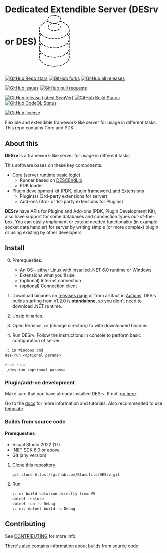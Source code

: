 # Dedicated Extendible Server (DESrv or DES) <img src="./DESrvLogo.svg" align="center" width="100">

[![GitHub Repo stars](https://img.shields.io/github/stars/Blusutils/DESrv?label=Stars&style=flat-square)](https://github.com/Blusutils/DESrv/stargazers)
[![GitHub forks](https://img.shields.io/github/forks/Blusutils/DESrv?label=Forks&style=flat-square)](https://github.com/Blusutils/DESrv/network/members)
[![GitHub all releases](https://img.shields.io/github/downloads/Blusutils/DESrv/total?label=Downloads&style=flat-square)](https://github.com/Blusutils/DESrv/releases)

[![GitHub issues](https://img.shields.io/github/issues/Blusutils/DESrv?label=Issues&style=flat-square)](https://github.com/Blusutils/DESrv/issues)
[![GitHub pull requests](https://img.shields.io/github/issues-pr/Blusutils/DESrv?label=PRs&style=flat-square)](https://github.com/Blusutils/DESrv/pulls)

[![GitHub release (latest SemVer)](https://img.shields.io/github/v/release/Blusutils/DESrv?label=Latest%20release&style=flat-square)](https://github.com/Blusutils/DESrv/releases/latest)
[![GitHub Build Status](https://img.shields.io/github/workflow/status/Blusutils/DESrv/.NET%20build?label=Build&style=flat-square)](https://github.com/Blusutils/DESrv/actions/workflows/dotnet.yml)
[![GitHub CodeQL Status](https://img.shields.io/github/workflow/status/Blusutils/DESrv/CodeQL?label=CodeQL&style=flat-square)](https://github.com/Blusutils/DESrv/actions/workflows/codeql.yml)

[![GitHub license](https://img.shields.io/github/license/Blusutils/DESrv?label=License&style=flat-square)](https://github.com/Blusutils/DESrv/blob/master/LICENSE.txt)

Flexible and extendible framework-like server for usage in different tasks. This repo contains Core and PDK.

## About this

**DESrv** is a framework-like server for usage in different tasks.

This software bases on these key components:

* Core (server runtime basic logic)
  * Runner based on [DESCEndLib](https://github.com/Blusutils/DESCEndLib)
  * PDK loader
* Plugin development kit (PDK, plugin framework) and Extensions
  * Plugin(s) (3rd-party extensions for server)
  * Add-ons (3rd- or 1st-party extensions for Plugins)

**DESrv** have APIs for Plugins and Add-ons (PDK, Plugin Development Kit), also have support for some databases and connection types out-of-the-box.
You can easily implement or extend needed functionality (in example socket data handler) for server by writing simple (or more complex) plugin or using existing by other developers.

<h2 id="des-for-standard" id="des-for-standard">Install</h2>

0. Prerequesties:
    * An OS - either Linux with installed .NET 6.0 runtime or Windows
    * Extensions what you'll use
    * (optional) Internet connection
    * (optional) Connection client

1. Download binaries on [releases page](https://github.com/Blusutils/DESrv/releases/latest) or from artifact in [Actions](https://github.com/Blusutils/DESrv/actions/workflows/dotnet.yml). DESrv builds starting from v1.2.0 is **standalone**, so you didn't need to download .NET runtime.

2. Unzip binaries.

3. Open terminal, `cd` (change directory) to with downloaded binaries.

4. Run DESrv. Follow the instructions in console to perform basic configuration of server.

```batch
:: in Windows cmd
des-run <optional params>
```

```bash
# on *nix
./des-run <optional params>
```

### Plugin/add-on development

Make sure that you have already installed DESrv.
If not, [go here](#des-for-standard).

Go to the [docs](https://github.com/Blusutils/DESrv/wiki) for more information and tutorials. Also recommended to use [template](https://github.com/Blusutils/desrv-pdk-example).

### Builds from source code
#### Prerequesties

* Visual Studio 2022 (17)
* .NET SDK 6.0 or above
* Git (any version)

1. Clone this repository:

    ```batch
    git clone https://github.com/Blusutils/DESrv.git
    ```

2. Run:

    ```batch
    :: or build solution directly from VS
    dotnet restore
    dotnet run -c Debug
    :: or: dotnet build -c Debug
    ```

## Contributing

See [CONTRIBUTING](./CONTRIBUTING.md) for more info.

There's also contains information about builds from source code.
